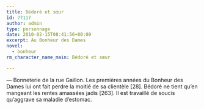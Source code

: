 ```yaml
---
title: Bédoré et sœur
id: 77117
author: admin
type: personnage
date: 2010-02-15T08:41:56+00:00
excerpt: Au Bonheur des Dames
novel:
  - bonheur
rm_character_name_main: Bédoré et sœur

---
```

— Bonneterie de la rue Gaillon. Les premières années du Bonheur des Dames lui ont fait perdre la moitié de sa clientèle [28]. Bédoré ne tient qu&rsquo;en mangeant les rentes amassées jadis [263]. Il est travaillé de soucis qu&rsquo;aggrave sa maladie d&rsquo;estomac. 